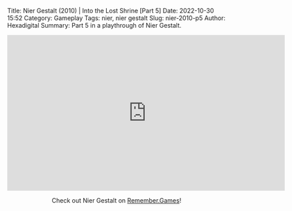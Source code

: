 Title: Nier Gestalt (2010) | Into the Lost Shrine [Part 5]
Date: 2022-10-30 15:52
Category: Gameplay
Tags: nier, nier gestalt
Slug: nier-2010-p5
Author: Hexadigital
Summary: Part 5 in a playthrough of Nier Gestalt.

<center><iframe src="https://www.youtube.com/embed/9BXN5wGiKZo?feature=oembed" allow="accelerometer; autoplay; encrypted-media; gyroscope; picture-in-picture" width="640" height="360" frameborder="0"></iframe>

Check out Nier Gestalt on [Remember.Games](https://remember.games/game/2307/nier/)!</center>